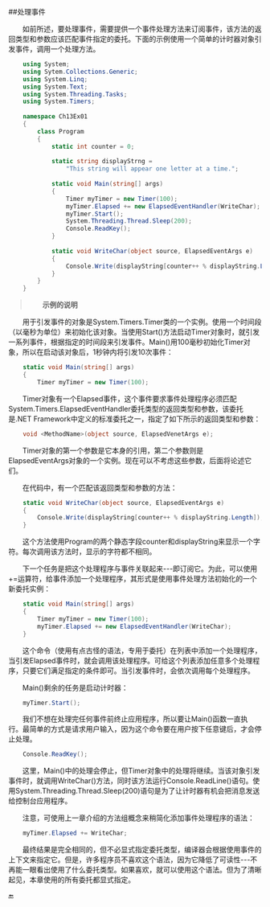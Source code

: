 ##处理事件

&emsp;&emsp;如前所述，要处理事件，需要提供一个事件处理方法来订阅事件，该方法的返回类型和参数应该匹配事件指定的委托。下面的示例使用一个简单的计时器对象引发事件，调用一个处理方法。

```csharp
    using System;
    using Sytem.Collections.Generic;
    using System.Linq;
    using System.Text;
    using System.Threading.Tasks;
    using System.Timers;
    
    namespace Ch13Ex01
    {
        class Program
        {
            static int counter = 0;
            
            static string displayStrng = 
                "This string will appear one letter at a time.";
                
            static void Main(string[] args)
            {
                Timer myTimer = new Timer(100);
                myTimer.Elapsed += new ElapsedEventHandler(WriteChar);
                myTimer.Start();
                System.Threading.Thread.Sleep(200);
                Console.ReadKey();
            }
            
            static void WriteChar(object source, ElapsedEventArgs e)
            {
                Console.Write(displayString[counter++ % displayString.Length]);
            }
        }
    }
```

>&emsp;&emsp;**示例的说明**

&emsp;&emsp;用于引发事件的对象是System.Timers.Timer类的一个实例。使用一个时间段（以毫秒为单位）来初始化该对象。当使用Start()方法启动Timer对象时，就引发一系列事件，根据指定的时间段来引发事件。Main()用100毫秒初始化Timer对象，所以在启动该对象后，1秒钟内将引发10次事件：

```csharp
    static void Main(string[] args)
    {
        Timer myTimer = new Timer(100);
```

&emsp;&emsp;Timer对象有一个Elapsed事件，这个事件要求事件处理程序必须匹配System.Timers.ElapsedEventHandler委托类型的返回类型和参数，该委托是.NET Framework中定义的标准委托之一，指定了如下所示的返回类型和参数：

```csharp
    void <MethodName>(object source, ElapsedVenetArgs e);
```

&emsp;&emsp;Timer对象的第一个参数是它本身的引用，第二个参数则是ElapsedEventArgs对象的一个实例。现在可以不考虑这些参数，后面将论述它们。

&emsp;&emsp;在代码中，有一个匹配该返回类型和参数的方法：

```csharp
    static void WriteChar(object source, ElapsedEventArgs e)
    {
        Console.Write(displayString[counter++ % displayString.Length]);
    }
```

&emsp;&emsp;这个方法使用Program的两个静态字段counter和displayString来显示一个字符。每次调用该方法时，显示的字符都不相同。

&emsp;&emsp;下一个任务是把这个处理程序与事件关联起来---即订阅它。为此，可以使用+=运算符，给事件添加一个处理程序，其形式是使用事件处理方法初始化的一个新委托实例：

```csharp
    static void Main(string[] args)
    {
        Timer myTimer = new Timer(100);
        myTimer.Elapsed += new ElapsedEventHandler(WriteChar);
    }
```

&emsp;&emsp;这个命令（使用有点古怪的语法，专用于委托）在列表中添加一个处理程序，当引发Elapsed事件时，就会调用该处理程序。可给这个列表添加任意多个处理程序，只要它们满足指定的条件即可。当引发事件时，会依次调用每个处理程序。

&emsp;&emsp;Main()剩余的任务是启动计时器：

```csharp
    myTimer.Start();
```

&emsp;&emsp;我们不想在处理完任何事件前终止应用程序，所以要让Main()函数一直执行。最简单的方式是请求用户输入，因为这个命令要在用户按下任意键后，才会停止处理。

```csharp
    Console.ReadKey();
```

&emsp;&emsp;这里，Main()中的处理会停止，但Timer对象中的处理将继续。当该对象引发事件时，就调用WriteChar()方法，同时该方法运行Console.ReadLine()语句。使用System.Threading.Thread.Sleep(200)语句是为了让计时器有机会把消息发送给控制台应用程序。

&emsp;&emsp;注意，可使用上一章介绍的方法组概念来稍简化添加事件处理程序的语法：

```csharp
    myTimer.Elapsed += WriteChar;
```

&emsp;&emsp;最终结果是完全相同的，但不必显式指定委托类型，编译器会根据使用事件的上下文来指定它。但是，许多程序员不喜欢这个语法，因为它降低了可读性---不再能一眼看出使用了什么委托类型。如果喜欢，就可以使用这个语法。但为了清晰起见，本章使用的所有委托都显式指定。


🔚